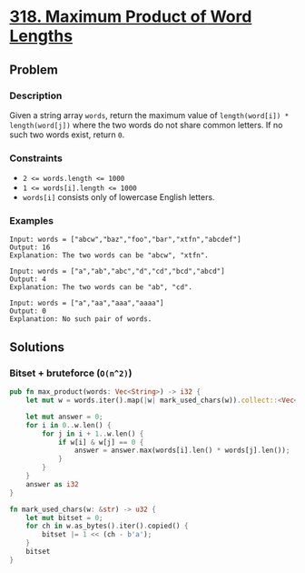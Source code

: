 # [318. Maximum Product of Word Lengths](https://leetcode.com/problems/maximum-product-of-word-lengths/)

## Problem

### Description

Given a string array `words`, return the maximum value
of `length(word[i]) * length(word[j])` where the two words do not share common
letters. If no such two words exist, return `0`.

### Constraints

* `2 <= words.length <= 1000`
* `1 <= words[i].length <= 1000`
* `words[i]` consists only of lowercase English letters.

### Examples

```text
Input: words = ["abcw","baz","foo","bar","xtfn","abcdef"]
Output: 16
Explanation: The two words can be "abcw", "xtfn".
```

```text
Input: words = ["a","ab","abc","d","cd","bcd","abcd"]
Output: 4
Explanation: The two words can be "ab", "cd".
```

```text
Input: words = ["a","aa","aaa","aaaa"]
Output: 0
Explanation: No such pair of words.
```

## Solutions

### Bitset + bruteforce (`O(n^2)`)

```rust
pub fn max_product(words: Vec<String>) -> i32 {
    let mut w = words.iter().map(|w| mark_used_chars(w)).collect::<Vec<_>>();

    let mut answer = 0;
    for i in 0..w.len() {
        for j in i + 1..w.len() {
            if w[i] & w[j] == 0 {
                answer = answer.max(words[i].len() * words[j].len());
            }
        }
    }
    answer as i32
}

fn mark_used_chars(w: &str) -> u32 {
    let mut bitset = 0;
    for ch in w.as_bytes().iter().copied() {
        bitset |= 1 << (ch - b'a');
    }
    bitset
}
```
